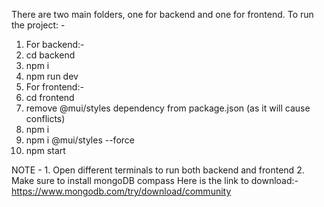 There are two main folders, one for backend and one for frontend.
To run the project: -
1. For backend:-
2. cd backend
3. npm i
4. npm run dev
5. For frontend:-
6. cd frontend
7. remove @mui/styles dependency from package.json (as it will cause conflicts)
8. npm i
9. npm i @mui/styles --force
10. npm start
   
NOTE - 1. Open different terminals to run both backend and frontend
       2. Make sure to install mongoDB compass
          Here is the link to download:- https://www.mongodb.com/try/download/community
